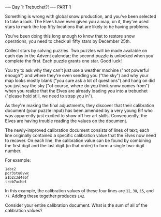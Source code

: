 --- Day 1: Trebuchet?! ---
PART 1

Something is wrong with global snow production, and you've been selected to take a look.
The Elves have even given you a map; on it, they've used stars to mark the top fifty locations that are likely to be having problems.

You've been doing this long enough to know that to restore snow operations, you need to check all fifty stars by December 25th.

Collect stars by solving puzzles.
Two puzzles will be made available on each day in the Advent calendar; the second puzzle is unlocked when you complete the first.
Each puzzle grants one star. Good luck!

You try to ask why they can't just use a weather machine ("not powerful enough") and where they're even sending
you ("the sky") and why your map looks mostly blank ("you sure ask a lot of questions") and hang on did you just say
the sky ("of course, where do you think snow comes from") when you realize that the Elves are already loading you into
a trebuchet ("please hold still, we need to strap you in").

As they're making the final adjustments, they discover that their calibration document (your puzzle input) has been
amended by a very young Elf who was apparently just excited to show off her art skills.
Consequently, the Elves are having trouble reading the values on the document.

The newly-improved calibration document consists of lines of text; each line originally contained a specific
calibration value that the Elves now need to recover.
On each line, the calibration value can be found by combining the first digit and the last digit (in that order) to
form a single two-digit number.

For example:

```
1abc2
pqr3stu8vwx
a1b2c3d4e5f
treb7uchet
```

In this example, the calibration values of these four lines are `12`, `38`, `15`, and `77`.
Adding these together produces `142`.

Consider your entire calibration document. What is the sum of all of the calibration values?
